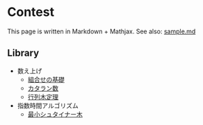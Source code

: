 # Contest

This page is written in Markdown + Mathjax. See also: [sample.md](#sample.md)

## Library

- 数え上げ
  - [組合せの基礎](#md/comb.md)
  - [カタラン数](#md/catalan.md)
  - [行列木定理](#md/matrix_tree_theorem.md)
- 指数時間アルゴリズム
  - [最小シュタイナー木](#md/steiner_tree.md)
